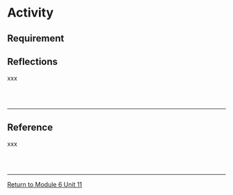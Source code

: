 # Activity

## Requirement


## Reflections
xxx

<br><br>

---

## Reference
xxx

<br><br>

---

[Return to Module 6 Unit 11](SSD_Unit11.md)
